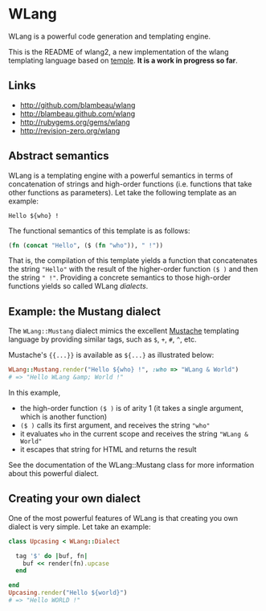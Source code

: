 # WLang

WLang is a powerful code generation and templating engine.

This is the README of wlang2, a new implementation of the wlang templating language 
based on [temple](https://github.com/judofyr/temple). **It is a work in progress so
far**.

## Links

* http://github.com/blambeau/wlang
* http://blambeau.github.com/wlang
* http://rubygems.org/gems/wlang
* http://revision-zero.org/wlang

## Abstract semantics

WLang is a templating engine with a powerful semantics in terms of concatenation
of strings and high-order functions (i.e. functions that take other functions as
parameters). Let take the following template as an example:

```
Hello ${who} !
```

The functional semantics of this template is as follows:

```clojure
(fn (concat "Hello", ($ (fn "who")), " !"))
```

That is, the compilation of this template yields a function that concatenates the
string `"Hello"` with the result of the higher-order function `($ )` and then the
string `" !"`. Providing a concrete semantics to those high-order functions yields 
so called WLang _dialects_.

## Example: the Mustang dialect

The `WLang::Mustang` dialect mimics the excellent [Mustache](http://mustache.github.com/) 
templating language by providing similar tags, such as `$`, `+`, `#`, `^`, etc.

Mustache's `{{...}}` is available as `${...}` as illustrated below:

```ruby
WLang::Mustang.render("Hello ${who} !", :who => "WLang & World")
# => "Hello WLang &amp; World !"
```

In this example,

* the high-order function `($ )` is of arity 1 (it takes a single argument, which 
  is another function)
* `($ )` calls its first argument, and receives the string `"who"`
* it evaluates `who` in the current scope and receives the string `"WLang & World"`
* it escapes that string for HTML and returns the result

See the documentation of the WLang::Mustang class for more information about this powerful
dialect.

## Creating your own dialect

One of the most powerful features of WLang is that creating you own dialect is very simple. 
Let take an example:

```ruby
class Upcasing < WLang::Dialect

  tag '$' do |buf, fn|
    buf << render(fn).upcase
  end

end
Upcasing.render("Hello ${world}")
# => "Hello WORLD !"
```
